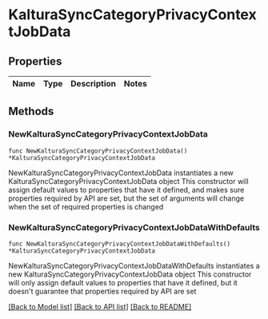 # KalturaSyncCategoryPrivacyContextJobData

## Properties

Name | Type | Description | Notes
------------ | ------------- | ------------- | -------------

## Methods

### NewKalturaSyncCategoryPrivacyContextJobData

`func NewKalturaSyncCategoryPrivacyContextJobData() *KalturaSyncCategoryPrivacyContextJobData`

NewKalturaSyncCategoryPrivacyContextJobData instantiates a new KalturaSyncCategoryPrivacyContextJobData object
This constructor will assign default values to properties that have it defined,
and makes sure properties required by API are set, but the set of arguments
will change when the set of required properties is changed

### NewKalturaSyncCategoryPrivacyContextJobDataWithDefaults

`func NewKalturaSyncCategoryPrivacyContextJobDataWithDefaults() *KalturaSyncCategoryPrivacyContextJobData`

NewKalturaSyncCategoryPrivacyContextJobDataWithDefaults instantiates a new KalturaSyncCategoryPrivacyContextJobData object
This constructor will only assign default values to properties that have it defined,
but it doesn't guarantee that properties required by API are set


[[Back to Model list]](../README.md#documentation-for-models) [[Back to API list]](../README.md#documentation-for-api-endpoints) [[Back to README]](../README.md)


